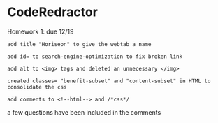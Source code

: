 # CodeRedractor
Homework 1: due 12/19

    add title "Horiseon" to give the webtab a name

    add id= to search-engine-optimization to fix broken link

    add alt to <img> tags and deleted an unnecessary </img>

    created classes= "benefit-subset" and "content-subset" in HTML to consolidate the css

    add comments to <!--html--> and /*css*/






a few questions have been included in the comments
